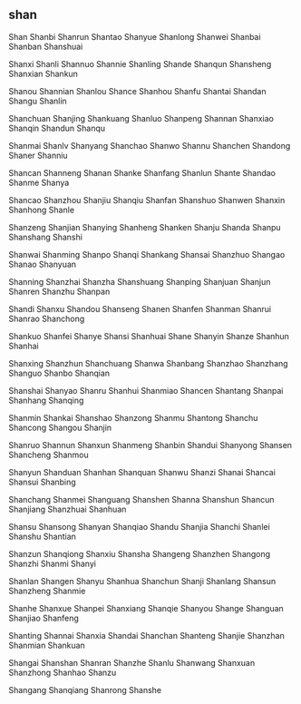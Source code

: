 shan
---

Shan Shanbi Shanrun Shantao Shanyue Shanlong Shanwei Shanbai Shanban Shanshuai

Shanxi Shanli Shannuo Shannie Shanling Shande Shanqun Shansheng Shanxian Shankun

Shanou Shannian Shanlou Shance Shanhou Shanfu Shantai Shandan Shangu Shanlin

Shanchuan Shanjing Shankuang Shanluo Shanpeng Shannan Shanxiao Shanqin Shandun Shanqu

Shanmai Shanlv Shanyang Shanchao Shanwo Shannu Shanchen Shandong Shaner Shanniu

Shancan Shanneng Shanan Shanke Shanfang Shanlun Shante Shandao Shanme Shanya

Shancao Shanzhou Shanjiu Shanqiu Shanfan Shanshuo Shanwen Shanxin Shanhong Shanle

Shanzeng Shanjian Shanying Shanheng Shanken Shanju Shanda Shanpu Shanshang Shanshi

Shanwai Shanming Shanpo Shanqi Shankang Shansai Shanzhuo Shangao Shanao Shanyuan

Shanning Shanzhai Shanzha Shanshuang Shanping Shanjuan Shanjun Shanren Shanzhu Shanpan

Shandi Shanxu Shandou Shanseng Shanen Shanfen Shanman Shanrui Shanrao Shanchong

Shankuo Shanfei Shanye Shansi Shanhuai Shane Shanyin Shanze Shanhun Shanhai

Shanxing Shanzhun Shanchuang Shanwa Shanbang Shanzhao Shanzhang Shanguo Shanbo   Shanqian

Shanshai Shanyao Shanru Shanhui Shanmiao Shancen Shantang Shanpai Shanhang Shanqing

Shanmin Shankai Shanshao Shanzong Shanmu Shantong Shanchu Shancong Shangou Shanjin

Shanruo Shannun Shanxun Shanmeng Shanbin Shandui Shanyong Shansen Shancheng Shanmou

Shanyun Shanduan Shanhan Shanquan Shanwu Shanzi Shanai Shancai Shansui Shanbing

Shanchang Shanmei Shanguang Shanshen Shanna Shanshun Shancun Shanjiang Shanzhuai Shanhuan

Shansu Shansong Shanyan Shanqiao Shandu Shanjia Shanchi Shanlei Shanshu Shantian

Shanzun Shanqiong Shanxiu Shansha Shangeng Shanzhen Shangong Shanzhi Shanmi Shanyi

Shanlan Shangen Shanyu Shanhua Shanchun Shanji Shanlang Shansun Shanzheng Shanmie

Shanhe Shanxue Shanpei Shanxiang Shanqie Shanyou Shange Shanguan Shanjiao Shanfeng

Shanting Shannai Shanxia Shandai Shanchan Shanteng Shanjie Shanzhan Shanmian Shankuan

Shangai Shanshan Shanran Shanzhe Shanlu Shanwang Shanxuan Shanzhong Shanhao Shanzu

Shangang Shanqiang Shanrong Shanshe 